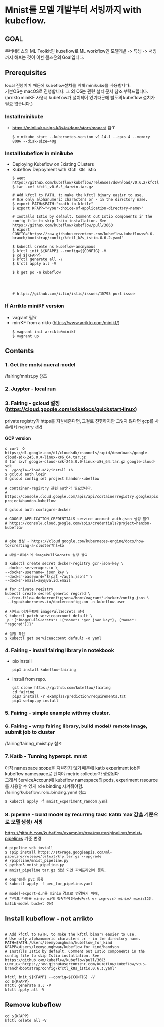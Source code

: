 # Mnist를 모델 개발부터 서빙까지 with kubeflow.

## GOAL
쿠버네티스의 ML Toolkit인 kubeflow로 ML workflow인 모델개발 -> 튜닝 -> 서빙 까지 해보는 것이 이번 핸즈온의 Goal입니다.  


## Prerequisites
local 진행이기 때문에 kubeflow설치를 위해 minikube를 사용합니다.  
기본OS는 macOS로 진행합니다. 그 외 OS는 관련 설치 문서 참조 부탁드립니다.  
(arrikto miniKF 사용시 kubeflow가 설치되어 있기때문에 별도의 kubeflow 설치가 필요 없습니다.)  

### Install minikube
- https://minikube.sigs.k8s.io/docs/start/macos/ 참조
    ```
    $ minikube start --kubernetes-version v1.14.1 --cpus 4 --memory 8096 --disk-size=40g
    ```    

### Install kubeflow in minikube

- Deploying Kubeflow on Existing Clusters  
- Kubeflow Deployment with kfctl_k8s_istio
    ```
    $ wget https://github.com/kubeflow/kubeflow/releases/download/v0.6.2/kfctl_v0.6.2_darwin.tar.gz
    $ tar -xvf kfctl_v0.6.2_darwin.tar.gz
    
    # Add kfctl to PATH, to make the kfctl binary easier to use.
    # Use only alphanumeric characters or - in the directory name.
    $ export PATH=$PATH:"<path-to-kfctl>"
    $ export KFAPP="<your-choice-of-application-directory-name>"
    
    # Installs Istio by default. Comment out Istio components in the config file to skip Istio installation. See https://github.com/kubeflow/kubeflow/pull/3663
    $ export CONFIG="https://raw.githubusercontent.com/kubeflow/kubeflow/v0.6-branch/bootstrap/config/kfctl_k8s_istio.0.6.2.yaml"
    
    $ kubectl create ns kubeflow-anonymous
    $ kfctl init ${KFAPP} --config=${CONFIG} -V
    $ cd ${KFAPP}
    $ kfctl generate all -V
    $ kfctl apply all -V    
    
    $ k get po -n kubeflow
    
    
    
    
    # https://github.com/istio/istio/issues/10795 port issue
    ```

### If Arrikto miniKF version
- vagrant 필요
- miniKF from  arrikto (https://www.arrikto.com/minikf/)  
    ```   
    $ vagrant init arrikto/minikf  
    $ vagrant up
    ```
## Contents

### 1. Get the mnist nueral model 
   /fairing/mnist.py 참조

### 2. Juypter - local run


### 3. Fairing - gcloud 설정 (https://cloud.google.com/sdk/docs/quickstart-linux)
   private registry가 https를 지원해준다면, 그걸로 진행하지만 그렇지 않다면 gcp를 사용해서 registry 생성

   #### GCP version
   ```
   $ curl -O https://dl.google.com/dl/cloudsdk/channels/rapid/downloads/google-cloud-sdk-245.0.0-linux-x86_64.tar.gz
   $ tar zxvf google-cloud-sdk-245.0.0-linux-x86_64.tar.gz google-cloud-sdk
   $ ./google-cloud-sdk/install.sh
   $ gcloud auth login
   $ gcloud config set project handon-kubeflow

   # container-registry 관련 auth가 필요합니다.
   # https://console.cloud.google.com/apis/api/containerregistry.googleapis.com/landing?project=handon-kubeflow

   $ gcloud auth configure-docker

   # GOOGLE_APPLICATION_CREDENTIALS service account auth.json 생성 필요
   # https://console.cloud.google.com/apis/credentials?project=handon-kubeflow
   

   # gke 생성 - https://cloud.google.com/kubernetes-engine/docs/how-to/creating-a-cluster?hl=ko
   
   # 네임스페이스의 imagePullSecrets 설정 필요
   
   $ kubectl create secret docker-registry gcr-json-key \
   --docker-server=gcr.io \
   --docker-username=_json_key \
   --docker-password="$(cat ~/auth.json)" \
   --docker-email=any@valid.email
   
   # for private registry
   kubectl create secret generic regcred \
    --from-file=.dockerconfigjson=/home/vagrant/.docker/config.json \
    --type=kubernetes.io/dockerconfigjson -n kubeflow-user

   # 서비스 어카운트에 imagePullSecrets 설정
   $ kubectl patch serviceaccount default \
   -p '{"imagePullSecrets": [{"name": "gcr-json-key"}, {"name": "regcred"}]}'   
   
   # 설정 확인
   $ kubectl get serviceaccount default -o yaml 
   ```

### 4. Fairing - install fairing library in notekbook
   - pip install  
       ```
       pip3 install kubeflow-fairing
       ```
   - install from repo.  
       ```
       git clone https://github.com/kubeflow/fairing
       cd fairing
       pip3 install -r examples/prediction/requirements.txt 
       pip3 setup.py install
       ```
### 5. Fairing - simple example with my cluster.

### 6. Fairing - wrap fairing library, build model/ remote Image, submit job to cluster
   /fairing/fairing_mnist.py 참조


### 7. Katib - Tunning hyperopt. mnist
  아직 namespace scope을 지원하지 않기 때문에 katib experiment job은 kubeflow namespace로 던져야 metric collector가 생성된다  
  그래서 ServiceAccount에 kubeflow namespace의 pods, experiment resource를 사용할 수 있게 role binding 시켜줘야함.  
/fairing/kubeflow_role_binding.yaml 참조

~~~
$ kubectl apply -f mnist_experiment_random.yaml
~~~

### 8. pipeline - build model by recurring task: katib max 값을 기준으로 모델 생성/ 서빙  
https://github.com/kubeflow/examples/tree/master/pipelines/mnist-pipelines 기준 변경
```
# pipeline sdk install
$ !pip install https://storage.googleapis.com/ml-pipeline/release/latest/kfp.tar.gz --upgrade 
# /pipeline/mnist_pipeline.py 
$ python3 mnist_pipeline.py
# mnist_pipeline.tar.gz 생성 되면 파이프라인에 등록, 

# onprem용 pvc 등록
$ kubectl apply -f pvc_for_pipeline.yaml

# model-export-dir을 minio 경로로 변경하기 위해,
# 파이프 라인용 minio ui에 접속하여(NodePort or ingress) minio/ minio123, katib-model bucket 생성

```



## Install kubeflow - not arrikto

   ```
   
  # Add kfctl to PATH, to make the kfctl binary easier to use.
  # Use only alphanumeric characters or - in the directory name.
  PATH=$PATH:/Users/leemyounghwan/kubeflow_for_kind
  KFAPP=/Users/leemyounghwan/kubeflow_for_kind/handson
  # Installs Istio by default. Comment out Istio components in the config file to skip Istio installation. See https://github.com/kubeflow/kubeflow/pull/3663
  CONFIG="https://raw.githubusercontent.com/kubeflow/kubeflow/v0.6-branch/bootstrap/config/kfctl_k8s_istio.0.6.2.yaml"

  kfctl init ${KFAPP} --config=${CONFIG} -V
  cd ${KFAPP}
  kfctl generate all -V
  kfctl apply all -V
   ```

  

## Remove kubeflow
   ```
  cd ${KFAPP}
  kfctl delete all -V
   ```
